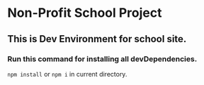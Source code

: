 # Non-Profit School Project

## This is Dev Environment for school site.

### Run this command for installing all devDependencies. 

`npm install` or `npm i` in current directory.
